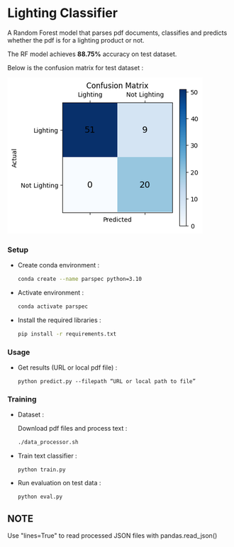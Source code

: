 # Lighting Classifier

A Random Forest model that parses pdf documents, classifies and predicts whether the pdf is for a lighting product or not.

The RF model achieves **88.75%** accuracy on test dataset.

Below is the confusion matrix for test dataset :

![CM](test_confusion_matrix.png)

### Setup
- Create conda environment :

    ```bash
    conda create --name parspec python=3.10
    ```

- Activate environment :

    ```bash
    conda activate parspec
    ```

- Install the required libraries :

    ```bash
    pip install -r requirements.txt
    ```

### Usage
- Get results (URL or local pdf file) :

     ```
     python predict.py --filepath “URL or local path to file” 
     ```

### Training

-  Dataset :

    Download pdf files and process text :

    ```bash
    ./data_processor.sh
    ```

- Train text classifier :

    ```
    python train.py 
    ```

- Run evaluation on test data : 

    ```
    python eval.py
    ```

## NOTE

Use "lines=True" to read processed JSON files with pandas.read_json()

